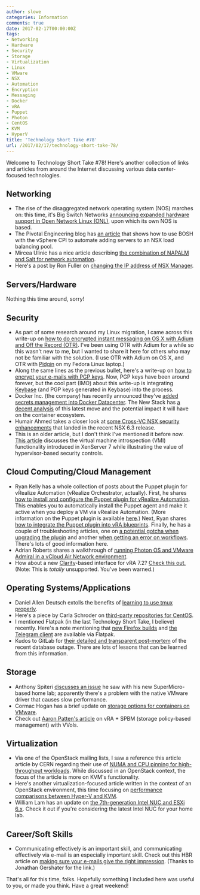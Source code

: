 ```yaml
---
author: slowe
categories: Information
comments: true
date: 2017-02-17T00:00:00Z
tags:
- Networking
- Hardware
- Security
- Storage
- Virtualization
- Linux
- VMware
- NSX
- Automation
- Encryption
- Messaging
- Docker
- vRA
- Puppet
- Photon
- CentOS
- KVM
- HyperV
title: 'Technology Short Take #78'
url: /2017/02/17/technology-short-take-78/
---
```


Welcome to Technology Short Take #78! Here's another collection of links and articles from around the Internet discussing various data center-focused technologies.

## Networking

* The rise of the disaggregated network operating system (NOS) marches on: this time, it's Big Switch Networks [announcing expanded hardware support in Open Network Linux (ONL)][link-9], upon which its own NOS is based.
* The Pivotal Engineering blog has [an article][link-20] that shows how to use BOSH with the vSphere CPI to automate adding servers to an NSX load balancing pool.
* Mircea Ulinic has a nice article describing [the combination of NAPALM and Salt for network automation][link-21].
* Here's a post by Ron Fuller on [changing the IP address of NSX Manager][link-32].

## Servers/Hardware

Nothing this time around, sorry!

## Security

* As part of some research around my Linux migration, I came across this write-up on [how to do encrypted instant messaging on OS X with Adium and Off the Record (OTR)][link-5]. I've been using OTR with Adium for a while so this wasn't new to me, but I wanted to share it here for others who may not be familiar with the solution. (I use OTR with Adium on OS X, and OTR with [Pidgin][link-6] on my Fedora Linux laptop.)
* Along the same lines as the previous bullet, here's a write-up on [how to encrypt your e-mails with PGP keys][link-7]. Now, PGP keys have been around forever, but the cool part (IMO) about this write-up is integrating [Keybase][link-8] (and PGP keys generated in Keybase) into the process.
* Docker Inc. (the company) has recently announced they've [added secrets management into Docker Datacenter][link-13]. The New Stack has [a decent analysis][link-14] of this latest move and the potential impact it will have on the container ecosystem.
* Humair Ahmed takes a closer look at [some Cross-VC NSX security enhancements][link-19] that landed in the recent NSX 6.3 release.
* This is an older article, but I don't think I've mentioned it before now. [This article][link-24] discusses the virtual machine introspection (VMI) functionality introduced in XenServer 7 while illustrating the value of hypervisor-based security controls.

## Cloud Computing/Cloud Management

* Ryan Kelly has a whole collection of posts about the Puppet plugin for vRealize Automation (vRealize Orchestrator, actually). First, he shares [how to install and configure the Puppet plugin for vRealize Automation][link-10]. This enables you to automatically install the Puppet agent and make it active when you deploy a VM via vRealize Automation. (More information on the Puppet plugin is available [here][link-11].) Next, Ryan shares [how to integrate the Puppet plugin into vRA blueprints][link-16]. Finally, he has a couple of troubleshooting articles, one on [a potential gotcha when upgrading the plugin][link-17] and another [when getting an error on workflows][link-18]. There's lots of good information here.
* Adrian Roberts shares a walkthrough of [running Photon OS and VMware Admiral in a vCloud Air Network environment][link-12].
* How about a new [Clarity][link-27]-based interface for vRA 7.2? [Check this out.][link-28] (Note: This is _totally_ unsupported. You've been warned.)

## Operating Systems/Applications

* Daniel Allen Deutsch extolls the benefits of [learning to use tmux properly][link-1].
* Here's a piece by Carla Schroder on [third-party repositories for CentOS][link-15].
* I mentioned Flatpak (in the last Technology Short Take, I believe) recently. Here's a note mentioning that [new Firefox builds][link-25] and [the Telegram client][link-26] are available via Flatpak.
* Kudos to GitLab for [their detailed and transparent post-mortem][link-30] of the recent database outage. There are lots of lessons that can be learned from this information.

## Storage

* Anthony Spiteri [discusses an issue][link-4] he saw with his new SuperMicro-based home lab; apparently there's a problem with the native VMware driver that causes slow performance.
* Cormac Hogan has a brief update on [storage options for containers on VMware][link-29].
* Check out [Aaron Patten's article][link-31] on vRA + SPBM (storage policy-based management) with VVols.

## Virtualization

* Via one of the OpenStack mailing lists, I saw a reference this article article by CERN regarding their use of [NUMA and CPU pinning for high-throughput workloads][link-2]. While discussed in an OpenStack context, the focus of the article is more on KVM's functionality.
* Here's another virtualization-focused article written in the context of an OpenStack environment, this time focusing on [performance comparisons between Hyper-V and KVM][link-3].
* William Lam has an update on [the 7th-generation Intel NUC and ESXi 6.x][link-22]. Check it out if you're considering the latest Intel NUC for your home lab.

## Career/Soft Skills

* Communicating effectively is an important skill, and communicating effectively via e-mail is an especially important skill. Check out this HBR article on [making sure your e-mails give the right impression][link-23]. (Thanks to Jonathan Gershater for the link.)

That's all for this time, folks. Hopefully something I included here was useful to you, or made you think. Have a great weekend!



[link-1]: http://danielallendeutsch.com/blog/16-using-tmux-properly.html
[link-2]: http://openstack-in-production.blogspot.ch/2015/08/numa-and-cpu-pinning-in-high-throughput.html
[link-3]: https://blogs.msdn.microsoft.com/virtual_pc_guy/2017/02/03/hyper-v-vs-kvm-for-openstack-performance/
[link-4]: http://anthonyspiteri.net/homelab-supermicro-5020d-tnt4-storage-driver-performance-issues-and-fix/
[link-5]: https://www.calyxinstitute.org/education/howto-encrypted-instant-messaging-with-osx-adium-and-otr
[link-6]: http://pidgin.im/
[link-7]: http://journocode.com/2016/11/23/encrypt-emails-pgp-keys/
[link-8]: https://keybase.io/
[link-9]: http://www.bigswitch.com/blog/2016/11/21/open-network-linux-expansion
[link-10]: http://www.vmtocloud.com/how-to-install-and-configure-puppet-plugin-2-0-for-vrealize-automation/
[link-11]: https://docs.puppet.com/pe/latest/vro_intro.html
[link-12]: https://blogs.vmware.com/vcat/2017/01/hybrid-container-management-vcloud-director-photon-os-admiral.html
[link-13]: https://blog.docker.com/2017/02/docker-datacenter-1-13/
[link-14]: http://thenewstack.io/docker-grafts-secrets-management-swarm-says-strengthens-datacenter-platform/
[link-15]: https://www.linux.com/learn/intro-to-linux/2017/2/best-third-party-repositories-centos
[link-16]: http://www.vmtocloud.com/how-to-integrate-vrealize-automation-with-the-puppet-plugin-2-0/
[link-17]: http://www.vmtocloud.com/puppet-vro-plugin-1-0-to-2-0-upgrade-gotcha/
[link-18]: http://www.vmtocloud.com/puppet-plugin-2-0-for-vro-agent-install-workflow-gotcha/
[link-19]: https://blogs.vmware.com/networkvirtualization/2017/02/nsx-6-3-cross-vc-nsx-security-enhancements.html#.WKJA_lfiv6V
[link-20]: http://engineering.pivotal.io/post/nsx_with_bosh/
[link-21]: https://mirceaulinic.net/2016-11-17-network-orchestration-with-salt-and-napalm/
[link-22]: http://www.virtuallyghetto.com/2017/02/update-on-intel-nuc-7th-gen-kaby-lake-esxi-6-x.html
[link-23]: https://hbr.org/2017/02/how-to-make-sure-your-emails-give-the-right-impression
[link-24]: https://www.linux.com/news/virtual-machine-introspection-security-innovation-new-commercial-applications
[link-25]: https://eischmann.wordpress.com/2017/02/15/nightly-and-wayland-builds-of-firefox-for-flatpak/
[link-26]: http://www.jgrulich.cz/2016/07/08/telegram-desktop-client-for-flatpak/
[link-27]: https://vmware.github.io/clarity/
[link-28]: https://vxsan.com/vrealize-automation-7-2-clarity-interface/
[link-29]: http://cormachogan.com/2017/02/15/storage-for-containers-with-vmware-you-got-it/
[link-30]: https://about.gitlab.com/2017/02/10/postmortem-of-database-outage-of-january-31/
[link-31]: http://www.jedimt.com/2017/02/vra-spbm-vvols-awesome/
[link-32]: https://ccie5851.blogspot.com/2016/07/changing-ip-address-of-nsx-manager.html
